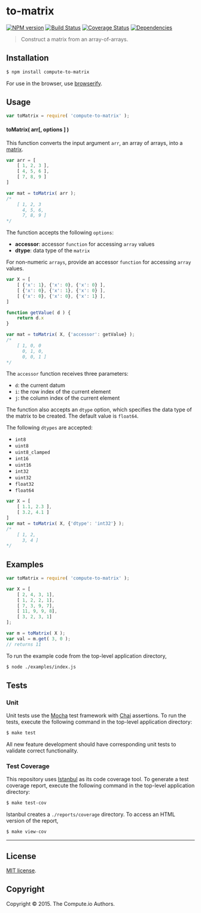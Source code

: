 to-matrix
===
[![NPM version][npm-image]][npm-url] [![Build Status][travis-image]][travis-url] [![Coverage Status][coveralls-image]][coveralls-url] [![Dependencies][dependencies-image]][dependencies-url]

> Construct a matrix from an array-of-arrays.


## Installation

``` bash
$ npm install compute-to-matrix
```

For use in the browser, use [browserify](https://github.com/substack/node-browserify).


## Usage

``` javascript
var toMatrix = require( 'compute-to-matrix' );
```

#### toMatrix( arr[, options ] )

This function converts the input argument `arr`, an array of arrays, into
a [matrix](https://github.com/compute-io/matrix).

``` javascript
var arr = [
	[ 1, 2, 3 ],
	[ 4, 5, 6 ],
	[ 7, 8, 9 ]
]

var mat = toMatrix( arr );
/*
	[ 1, 2, 3
	  4, 5, 6,
	  7, 8, 9 ]
*/
```

The function accepts the following `options`:

*	__accessor__: accessor `function` for accessing `array` values
*	__dtype__:  data type of the `matrix`

For non-numeric `arrays`, provide an accessor `function` for accessing `array` values.

``` javascript
var X = [
	[ {'x': 1}, {'x': 0}, {'x': 0} ],
	[ {'x': 0}, {'x': 1}, {'x': 0} ],
	[ {'x': 0}, {'x': 0}, {'x': 1} ],
]

function getValue( d ) {
	return d.x
}

var mat = toMatrix( X, {'accessor': getValue} );
/*
	[ 1, 0, 0
	  0, 1, 0,
	  0, 0, 1 ]
*/
```

The `accessor` function receives three parameters:

- `d`: the current datum
- `i`: the row index of the current element
- `j`: the column index of the current element 

The function also accepts an `dtype` option, which specifies the data type of the matrix to be created. The default value is `float64`.

The following `dtypes` are accepted:

*	`int8`
*	`uint8`
*	`uint8_clamped`
*	`int16`
*	`uint16`
*	`int32`
*	`uint32`
*	`float32`
*	`float64`

``` javascript
var X = [
	[ 1.1, 2.3 ],
	[ 3.2, 4.1 ]
]
var mat = toMatrix( X, {'dtype': 'int32'} );
/*
	[ 1, 2,
	  3, 4 ]
*/
```

## Examples

``` javascript
var toMatrix = require( 'compute-to-matrix' );

var X = [
	[ 2, 4, 3, 1],
	[ 1, 2, 2, 1],
	[ 7, 3, 9, 7],
	[ 11, 9, 9, 8],
	[ 3, 2, 3, 1]
];

var m = toMatrix( X );
var val = m.get( 3, 0 );
// returns 11
```

To run the example code from the top-level application directory,

``` bash
$ node ./examples/index.js
```


## Tests

### Unit

Unit tests use the [Mocha](http://mochajs.org/) test framework with [Chai](http://chaijs.com) assertions. To run the tests, execute the following command in the top-level application directory:

``` bash
$ make test
```

All new feature development should have corresponding unit tests to validate correct functionality.


### Test Coverage

This repository uses [Istanbul](https://github.com/gotwarlost/istanbul) as its code coverage tool. To generate a test coverage report, execute the following command in the top-level application directory:

``` bash
$ make test-cov
```

Istanbul creates a `./reports/coverage` directory. To access an HTML version of the report,

``` bash
$ make view-cov
```


---
## License

[MIT license](http://opensource.org/licenses/MIT).


## Copyright

Copyright &copy; 2015. The Compute.io Authors.


[npm-image]: http://img.shields.io/npm/v/compute-to-matrix.svg
[npm-url]: https://npmjs.org/package/compute-to-matrix

[travis-image]: http://img.shields.io/travis/compute-io/to-matrix/master.svg
[travis-url]: https://travis-ci.org/compute-io/to-matrix

[coveralls-image]: https://img.shields.io/coveralls/compute-io/to-matrix/master.svg
[coveralls-url]: https://coveralls.io/r/compute-io/to-matrix?branch=master

[dependencies-image]: http://img.shields.io/david/compute-io/to-matrix.svg
[dependencies-url]: https://david-dm.org/compute-io/to-matrix

[dev-dependencies-image]: http://img.shields.io/david/dev/compute-io/to-matrix.svg
[dev-dependencies-url]: https://david-dm.org/dev/compute-io/to-matrix

[github-issues-image]: http://img.shields.io/github/issues/compute-io/to-matrix.svg
[github-issues-url]: https://github.com/compute-io/to-matrix/issues

